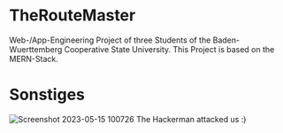 # TheRouteMaster
Web-/App-Engineering Project of three Students of the Baden-Wuerttemberg Cooperative State University. This Project is based on the MERN-Stack.

# Sonstiges
![Screenshot 2023-05-15 100726](https://github.com/Schuetze1000/TheRouteMaster/assets/87863203/e179447b-f457-417b-b797-1d2e9d9042e3)
The Hackerman attacked us :)

